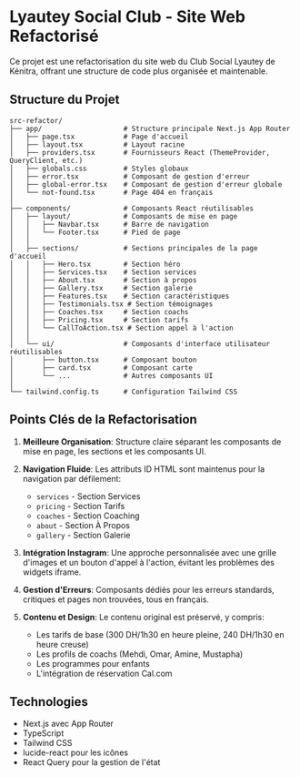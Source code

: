 # Lyautey Social Club - Site Web Refactorisé

Ce projet est une refactorisation du site web du Club Social Lyautey de Kénitra, offrant une structure de code plus organisée et maintenable.

## Structure du Projet

```
src-refactor/
├── app/                    # Structure principale Next.js App Router
│   ├── page.tsx            # Page d'accueil
│   ├── layout.tsx          # Layout racine
│   ├── providers.tsx       # Fournisseurs React (ThemeProvider, QueryClient, etc.)
│   ├── globals.css         # Styles globaux
│   ├── error.tsx           # Composant de gestion d'erreur
│   ├── global-error.tsx    # Composant de gestion d'erreur globale
│   └── not-found.tsx       # Page 404 en français
│
├── components/             # Composants React réutilisables
│   ├── layout/             # Composants de mise en page
│   │   ├── Navbar.tsx      # Barre de navigation
│   │   └── Footer.tsx      # Pied de page
│   │
│   ├── sections/           # Sections principales de la page d'accueil
│   │   ├── Hero.tsx        # Section héro
│   │   ├── Services.tsx    # Section services
│   │   ├── About.tsx       # Section à propos
│   │   ├── Gallery.tsx     # Section galerie
│   │   ├── Features.tsx    # Section caractéristiques
│   │   ├── Testimonials.tsx # Section témoignages
│   │   ├── Coaches.tsx     # Section coachs
│   │   ├── Pricing.tsx     # Section tarifs
│   │   └── CallToAction.tsx # Section appel à l'action
│   │
│   └── ui/                 # Composants d'interface utilisateur réutilisables
│       ├── button.tsx      # Composant bouton
│       ├── card.tsx        # Composant carte
│       └── ...             # Autres composants UI
│
└── tailwind.config.ts      # Configuration Tailwind CSS
```

## Points Clés de la Refactorisation

1. **Meilleure Organisation**: Structure claire séparant les composants de mise en page, les sections et les composants UI.

2. **Navigation Fluide**: Les attributs ID HTML sont maintenus pour la navigation par défilement:
   - `services` - Section Services
   - `pricing` - Section Tarifs
   - `coaches` - Section Coaching
   - `about` - Section À Propos
   - `gallery` - Section Galerie

3. **Intégration Instagram**: Une approche personnalisée avec une grille d'images et un bouton d'appel à l'action, évitant les problèmes des widgets iframe.

4. **Gestion d'Erreurs**: Composants dédiés pour les erreurs standards, critiques et pages non trouvées, tous en français.

5. **Contenu et Design**: Le contenu original est préservé, y compris:
   - Les tarifs de base (300 DH/1h30 en heure pleine, 240 DH/1h30 en heure creuse)
   - Les profils de coachs (Mehdi, Omar, Amine, Mustapha)
   - Les programmes pour enfants
   - L'intégration de réservation Cal.com

## Technologies

- Next.js avec App Router
- TypeScript
- Tailwind CSS
- lucide-react pour les icônes
- React Query pour la gestion de l'état

